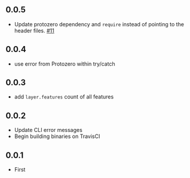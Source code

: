 ## 0.0.5

- Update protozero dependency and `require` instead of pointing to the header files. [#11](https://github.com/mapbox/vtinfo/pull/11)

## 0.0.4

- use error from Protozero within try/catch

## 0.0.3

- add `layer.features` count of all features

## 0.0.2

- Update CLI error messages
- Begin building binaries on TravisCI

## 0.0.1

- First